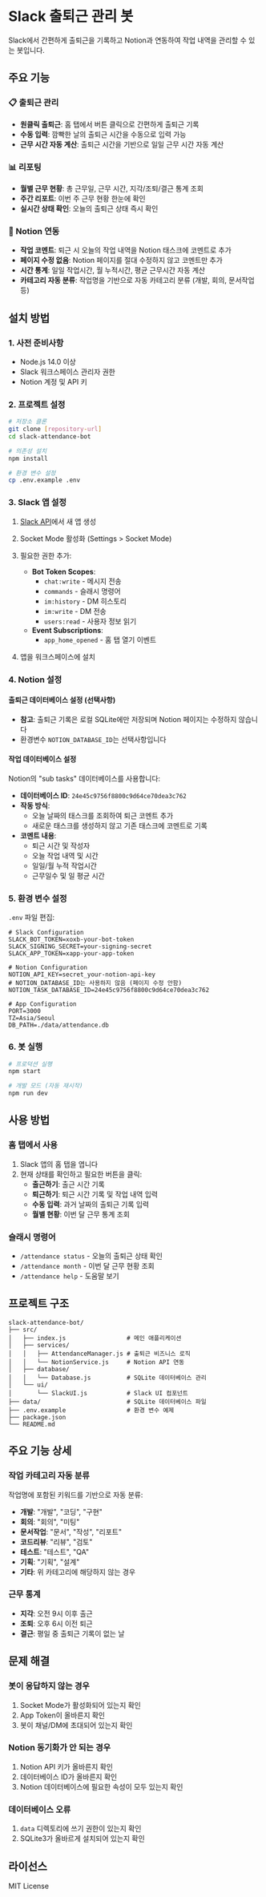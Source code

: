 # Slack 출퇴근 관리 봇

Slack에서 간편하게 출퇴근을 기록하고 Notion과 연동하여 작업 내역을 관리할 수 있는 봇입니다.

## 주요 기능

### 📋 출퇴근 관리
- **원클릭 출퇴근**: 홈 탭에서 버튼 클릭으로 간편하게 출퇴근 기록
- **수동 입력**: 깜빡한 날의 출퇴근 시간을 수동으로 입력 가능
- **근무 시간 자동 계산**: 출퇴근 시간을 기반으로 일일 근무 시간 자동 계산

### 📊 리포팅
- **월별 근무 현황**: 총 근무일, 근무 시간, 지각/조퇴/결근 통계 조회
- **주간 리포트**: 이번 주 근무 현황 한눈에 확인
- **실시간 상태 확인**: 오늘의 출퇴근 상태 즉시 확인

### 🔗 Notion 연동
- **작업 코멘트**: 퇴근 시 오늘의 작업 내역을 Notion 태스크에 코멘트로 추가
- **페이지 수정 없음**: Notion 페이지를 절대 수정하지 않고 코멘트만 추가
- **시간 통계**: 일일 작업시간, 월 누적시간, 평균 근무시간 자동 계산
- **카테고리 자동 분류**: 작업명을 기반으로 자동 카테고리 분류 (개발, 회의, 문서작업 등)

## 설치 방법

### 1. 사전 준비사항
- Node.js 14.0 이상
- Slack 워크스페이스 관리자 권한
- Notion 계정 및 API 키

### 2. 프로젝트 설정

```bash
# 저장소 클론
git clone [repository-url]
cd slack-attendance-bot

# 의존성 설치
npm install

# 환경 변수 설정
cp .env.example .env
```

### 3. Slack 앱 설정

1. [Slack API](https://api.slack.com/apps)에서 새 앱 생성
2. Socket Mode 활성화 (Settings > Socket Mode)
3. 필요한 권한 추가:
   - **Bot Token Scopes**:
     - `chat:write` - 메시지 전송
     - `commands` - 슬래시 명령어
     - `im:history` - DM 히스토리
     - `im:write` - DM 전송
     - `users:read` - 사용자 정보 읽기
   - **Event Subscriptions**:
     - `app_home_opened` - 홈 탭 열기 이벤트

4. 앱을 워크스페이스에 설치

### 4. Notion 설정

#### 출퇴근 데이터베이스 설정 (선택사항)
- **참고**: 출퇴근 기록은 로컬 SQLite에만 저장되며 Notion 페이지는 수정하지 않습니다
- 환경변수 `NOTION_DATABASE_ID`는 선택사항입니다

#### 작업 데이터베이스 설정
Notion의 "sub tasks" 데이터베이스를 사용합니다:
- **데이터베이스 ID**: `24e45c9756f8800c9d64ce70dea3c762`
- **작동 방식**: 
  - 오늘 날짜의 태스크를 조회하여 퇴근 코멘트 추가
  - 새로운 태스크를 생성하지 않고 기존 태스크에 코멘트로 기록
- **코멘트 내용**:
  - 퇴근 시간 및 작성자
  - 오늘 작업 내역 및 시간
  - 일일/월 누적 작업시간
  - 근무일수 및 일 평균 시간

### 5. 환경 변수 설정

`.env` 파일 편집:

```env
# Slack Configuration
SLACK_BOT_TOKEN=xoxb-your-bot-token
SLACK_SIGNING_SECRET=your-signing-secret
SLACK_APP_TOKEN=xapp-your-app-token

# Notion Configuration
NOTION_API_KEY=secret_your-notion-api-key
# NOTION_DATABASE_ID는 사용하지 않음 (페이지 수정 안함)
NOTION_TASK_DATABASE_ID=24e45c9756f8800c9d64ce70dea3c762

# App Configuration
PORT=3000
TZ=Asia/Seoul
DB_PATH=./data/attendance.db
```

### 6. 봇 실행

```bash
# 프로덕션 실행
npm start

# 개발 모드 (자동 재시작)
npm run dev
```

## 사용 방법

### 홈 탭에서 사용
1. Slack 앱의 홈 탭을 엽니다
2. 현재 상태를 확인하고 필요한 버튼을 클릭:
   - **출근하기**: 출근 시간 기록
   - **퇴근하기**: 퇴근 시간 기록 및 작업 내역 입력
   - **수동 입력**: 과거 날짜의 출퇴근 기록 입력
   - **월별 현황**: 이번 달 근무 통계 조회

### 슬래시 명령어
- `/attendance status` - 오늘의 출퇴근 상태 확인
- `/attendance month` - 이번 달 근무 현황 조회
- `/attendance help` - 도움말 보기


## 프로젝트 구조

```
slack-attendance-bot/
├── src/
│   ├── index.js                 # 메인 애플리케이션
│   ├── services/
│   │   ├── AttendanceManager.js # 출퇴근 비즈니스 로직
│   │   └── NotionService.js     # Notion API 연동
│   ├── database/
│   │   └── Database.js          # SQLite 데이터베이스 관리
│   └── ui/
│       └── SlackUI.js           # Slack UI 컴포넌트
├── data/                        # SQLite 데이터베이스 파일
├── .env.example                 # 환경 변수 예제
├── package.json
└── README.md
```

## 주요 기능 상세

### 작업 카테고리 자동 분류
작업명에 포함된 키워드를 기반으로 자동 분류:
- **개발**: "개발", "코딩", "구현"
- **회의**: "회의", "미팅"
- **문서작업**: "문서", "작성", "리포트"
- **코드리뷰**: "리뷰", "검토"
- **테스트**: "테스트", "QA"
- **기획**: "기획", "설계"
- **기타**: 위 카테고리에 해당하지 않는 경우

### 근무 통계
- **지각**: 오전 9시 이후 출근
- **조퇴**: 오후 6시 이전 퇴근
- **결근**: 평일 중 출퇴근 기록이 없는 날

## 문제 해결

### 봇이 응답하지 않는 경우
1. Socket Mode가 활성화되어 있는지 확인
2. App Token이 올바른지 확인
3. 봇이 채널/DM에 초대되어 있는지 확인

### Notion 동기화가 안 되는 경우
1. Notion API 키가 올바른지 확인
2. 데이터베이스 ID가 올바른지 확인
3. Notion 데이터베이스에 필요한 속성이 모두 있는지 확인

### 데이터베이스 오류
1. `data` 디렉토리에 쓰기 권한이 있는지 확인
2. SQLite3가 올바르게 설치되어 있는지 확인

## 라이선스

MIT License